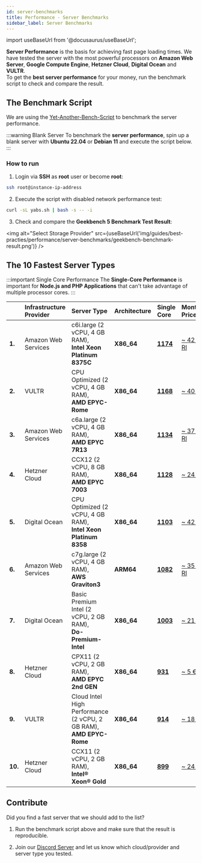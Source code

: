 ```yaml
---
id: server-benchmarks
title: Performance - Server Benchmarks
sidebar_label: Server Benchmarks
---
```


import useBaseUrl from '@docusaurus/useBaseUrl';

**Server Performance** is the basis for achieving fast page loading times. We have tested the server with the most powerful processors on
**Amazon Web Server**, **Google Compute Engine**, **Hetzner Cloud**, **Digital Ocean** and **VULTR**. <br />
To get the **best server performance** for your money, run the benchmark script to check and compare the result.

## The Benchmark Script

We are using the [Yet-Another-Bench-Script](https://github.com/masonr/yet-another-bench-script) to benchmark the server performance.

:::warning Blank Server
To benchmark the **server performance**, spin up a blank server with **Ubuntu 22.04** or **Debian 11** and execute the script below.
:::

### How to run

1. Login via **SSH** as **root** user or become **root**:

```bash
ssh root@instance-ip-address
```

2. Execute the script with disabled network performance test:

```bash
curl -sL yabs.sh | bash -s -- -i
```

3. Check and compare the **Geekbench 5 Benchmark Test Result**:

<img alt="Select Storage Provider" src={useBaseUrl('img/guides/best-practies/performance/server-benchmarks/geekbench-benchmark-result.png')} />

## The 10 Fastest Server Types

:::important Single Core Performance
The **Single-Core Performance** is important for **Node.js and PHP Applications** that can't take advantage of multiple processor cores.
:::

|         | Infrastructure Provider | Server Type                                                           | Architecture | Single Core                                               | Monthly Price                                                               |
|:--------|:------------------------|:----------------------------------------------------------------------|:-------------|:----------------------------------------------------------|:----------------------------------------------------------------------------|
| **1.**  | Amazon Web Services     | c6i.large (2 vCPU, 4 GB RAM), <br /> **Intel Xeon Platinum 8375C**    | **X86_64**   | [**1174**](https://browser.geekbench.com/v5/cpu/16964245) | [~ 42 € RI](https://aws.amazon.com/ec2/pricing/reserved-instances/pricing/) |
| **2.**  | VULTR                   | CPU Optimized (2 vCPU, 4 GB RAM), <br /> **AMD EPYC-Rome**            | **X86_64**   | [**1168**](https://browser.geekbench.com/v5/cpu/16960835) | [~ 40 €](https://www.vultr.com/products/optimized-cloud-compute/)           |
| **3.**  | Amazon Web Services     | c6a.large (2 vCPU, 4 GB RAM), <br /> **AMD EPYC 7R13**                | **X86_64**   | [**1134**](https://browser.geekbench.com/v5/cpu/16964163) | [~ 37 € RI](https://aws.amazon.com/ec2/pricing/reserved-instances/pricing/) |
| **4.**  | Hetzner Cloud           | CCX12 (2 vCPU, 8 GB RAM), <br /> **AMD EPYC 7003**                    | **X86_64**   | [**1128**](https://browser.geekbench.com/v5/cpu/16960301) | [~ 24 €](https://www.hetzner.com/cloud)                                     |
| **5.**  | Digital Ocean           | CPU Optimized (2 vCPU, 4 GB RAM), <br /> **Intel Xeon Platinum 8358** | **X86_64**   | [**1103**](https://browser.geekbench.com/v5/cpu/16960567) | [~ 42 €](https://www.digitalocean.com/products/droplets)                    |
| **6.**  | Amazon Web Services     | c7g.large (2 vCPU, 4 GB RAM), <br /> **AWS Graviton3**                | **ARM64**    | [**1082**](https://browser.geekbench.com/v5/cpu/16959997) | [~ 35 € RI](https://aws.amazon.com/ec2/pricing/reserved-instances/pricing/) |
| **7.**  | Digital Ocean           | Basic Premium Intel (2 vCPU, 2 GB RAM), <br /> **Do-Premium-Intel**   | **X86_64**   | [**1003**](https://browser.geekbench.com/v5/cpu/16960667) | [~ 21 €](https://www.digitalocean.com/products/droplets)                    |
| **8.**  | Hetzner Cloud           | CPX11 (2 vCPU, 2 GB RAM), <br /> **AMD EPYC 2nd GEN**                 | **X86_64**   | [**931**](https://browser.geekbench.com/v5/cpu/16960243)  | [~ 5 €](https://www.hetzner.com/cloud)                                      |
| **9.**  | VULTR                   | Cloud Intel High Performance (2 vCPU, 2 GB RAM), **AMD EPYC-Rome**    | **X86_64**   | [**914**](https://browser.geekbench.com/v5/cpu/16960859)  | [~ 18 €](https://www.vultr.com/pricing/#cloud-compute/)                     |
| **10.** | Hetzner Cloud           | CCX11 (2 vCPU, 2 GB RAM), <br /> **Intel® Xeon® Gold**                | **X86_64**   | [**899**](https://browser.geekbench.com/v5/cpu/16960312)  | [~ 24 €](https://www.hetzner.com/cloud)                                     |

## Contribute

Did you find a fast server that we should add to the list?

1. Run the benchmark script above and make sure that the result is reproducible.

2. Join our [Discord Server](https://discord.cloudpanel.io/) and let us know which cloud/provider and server type you tested.